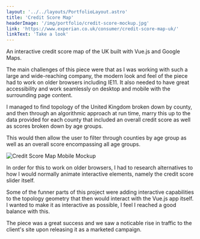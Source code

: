 ```yaml
---
layout: '../../layouts/PortfolioLayout.astro'
title: 'Credit Score Map'
headerImage: '/img/portfolio/credit-score-mockup.jpg'
link: 'https://www.experian.co.uk/consumer/credit-score-map-uk/'
linkText: 'Take a look'
---
```


An interactive credit score map of the UK built with Vue.js and Google Maps.

The main challenges of this piece were that as I was working with such a large and wide-reaching company, the modern look and feel of the piece had to work on older browsers including IE11. It also needed to have great accessibility and work seamlessly on desktop and mobile with the surrounding page content.

I managed to find topology of the United Kingdom broken down by county, and then through an algorithmic approach at run time, marry this up to the data provided for each county that included an overall credit score as well as scores broken down by age groups.

This would then allow the user to filter through counties by age group as well as an overall score encompassing all age groups.

![Credit Score Map Mobile Mockup](/img/portfolio/credit-score-map-mobile.jpg)

In order for this to work on older browsers, I had to research alternatives to how I would normally animate interactive elements, namely the credit score slider itself.

Some of the funner parts of this project were adding interactive capabilities to the topology geometry that then would interact with the Vue.js app itself. I wanted to make it as interactive as possible, I feel I reached a good balance with this.

The piece was a great success and we saw a noticable rise in traffic to the client's site upon releasing it as a marketed campaign.
